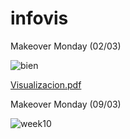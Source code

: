 # infovis

Makeover Monday (02/03)

![bien](https://user-images.githubusercontent.com/61702376/76212386-1cfe7800-61e7-11ea-9ba8-73ab13bd8417.png)


[Visualizacion.pdf](https://github.com/Araigoso/infovis/files/4307608/Visualizacion.pdf)

Makeover Monday (09/03)

![week10](https://user-images.githubusercontent.com/61702376/76719414-823af780-6718-11ea-94c2-bfc82a2e70d1.png)

